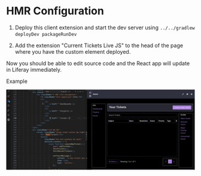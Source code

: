 # HMR Configuration

1. Deploy this client extension and start the dev server using `../../gradlew deployDev packageRunDev`

1. Add the extension "Current Tickets Live JS" to the head of the page where you have the custom element deployed.

Now you should be able to edit source code and the React app will update in Liferay immediately.

Example

![Example](./react-live-edit.gif)